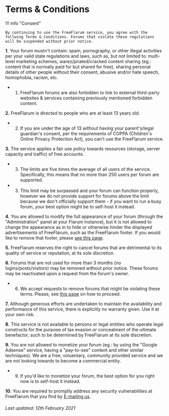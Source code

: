 # Terms & Conditions

!!! info "Consent"

    By continuing to use the FreeFlarum service, you agree with the follwing Terms & Conditions. Forums that violate these regulations will be suspended without prior notice.

**1.** Your forum mustn't contain: spam, pornography, or other illegal activities per your valid state regulations and laws, such as, but not limited to: multi-level marketing schemes, warez/pirated/cracked content sharing (eg.: content that is normally paid for but shared for free), sharing personal details of other people without their consent, abusive and/or hate speech, homophobia, racism, etc.

  - 1. FreeFlarum forums are also forbidden to link to external third-party websites & services containing previously mentioned forbidden content.

**2.** FreeFlarum is directed to people who are at least 13 years old.

  - 2. If you are under the age of 13 without having your parent's/legal guardian's consent, per the requirements of COPPA (Children's Online Privacy Protection Act), you can't use the FreeFlarum service.

**3.** The service applies a fair use policy towards resources (storage, server capacity and traffic) of free accounts.

  - 3. The limits are five times the average of all users of the service. Specifically, this means that no more than 250 users per forum are supported.

  - 3. This limit may be surpassed and your forum can function properly, however we do not provide support for forums above the limit because we don't officially support them - if you want to run a busy forum, your best option might be to self-host it instead.

**4.** You are allowed to modify the full appearance of your forum (through the "Administration" panel at your Flarum instance), but it is not allowed to change the appearance as in to hide or otherwise hinder the displayed advertisements of FreeFlarum, such as the FreeFlarum footer. If you would like to remove that footer, please [see this page](./faq/#can-i-pay-to-remove-the-powered-by-freeflarum-footer-for-my-or-other-forum).

**5.** FreeFlarum reserves the right to cancel forums that are detrimental to its quality of service or reputation, at its sole discretion.

**6.** Forums that are not used for more than 3 months (no logins/posts/visitors) may be removed without prior notice. These forums may be reactivated upon a request from the forum's owner.

  - 6. We accept requests to remove forums that might be violating these terms. Please, see [this page](./faq/#can-i-report-a-forum-that-violates-your-terms-conditions-or-is-inappropriate-by-any-other-means) on how to proceed.

**7.** Although generous efforts are undertaken to maintain the availability and performance of this service, there is explicitly no warranty given. Use it at your own risk.

**8.** This service is not available to persons or legal entities who operate legal constructs for the purpose of tax evasion or concealment of the ultimate benefactor, such to be determined by FreeFlarum at its sole discretion.

**9.** You are not allowed to monetize your forum (eg.: by using the "Google Adsense" service, having a "pay-to-see" content and other similar techniques). We are a free, voluentary, community provided service and we are not looking towards to become a commercial entity.

  - 9. If you'd like to monetize your forum, the best option for you right now is to self-host it instead.

**10.** You are required to promptly address any security vulnerabilities at FreeFlarum that you find by [E-mailing us](mailto:info@freeflarum.com).

<p align="center">
    <h6><i>Last updated: 12th February 2021</i></h6>
</p>
